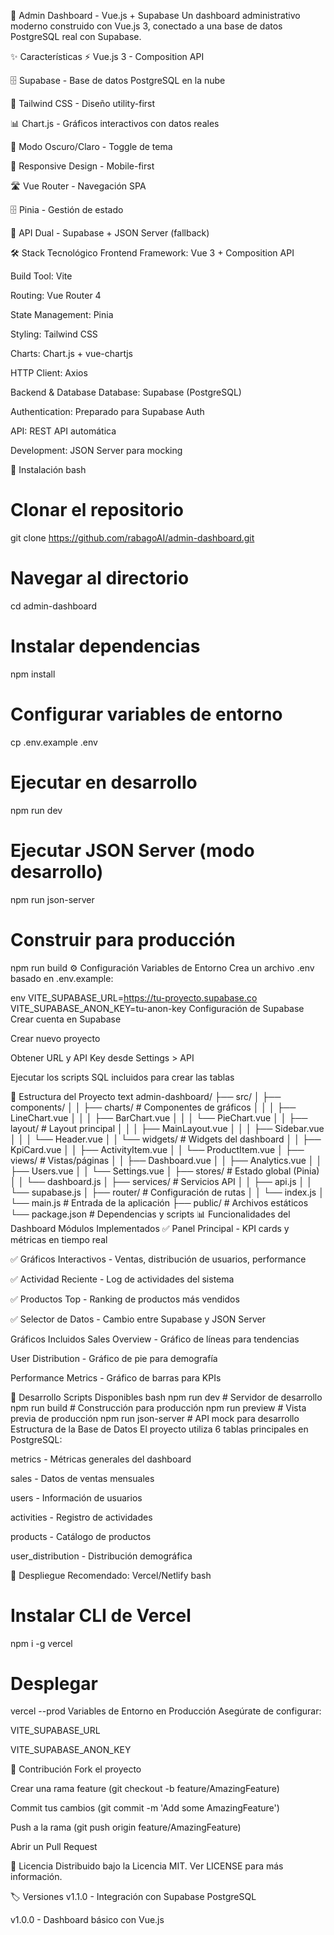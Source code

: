 🚀 Admin Dashboard - Vue.js + Supabase
Un dashboard administrativo moderno construido con Vue.js 3, conectado a una base de datos PostgreSQL real con Supabase.

✨ Características
⚡ Vue.js 3 - Composition API

🗄️ Supabase - Base de datos PostgreSQL en la nube

🎨 Tailwind CSS - Diseño utility-first

📊 Chart.js - Gráficos interactivos con datos reales

🌙 Modo Oscuro/Claro - Toggle de tema

📱 Responsive Design - Mobile-first

🛣️ Vue Router - Navegación SPA

🗄️ Pinia - Gestión de estado

🔄 API Dual - Supabase + JSON Server (fallback)

🛠️ Stack Tecnológico
Frontend
Framework: Vue 3 + Composition API

Build Tool: Vite

Routing: Vue Router 4

State Management: Pinia

Styling: Tailwind CSS

Charts: Chart.js + vue-chartjs

HTTP Client: Axios

Backend & Database
Database: Supabase (PostgreSQL)

Authentication: Preparado para Supabase Auth

API: REST API automática

Development: JSON Server para mocking

🚀 Instalación
bash
# Clonar el repositorio
git clone https://github.com/rabagoAI/admin-dashboard.git

# Navegar al directorio
cd admin-dashboard

# Instalar dependencias
npm install

# Configurar variables de entorno
cp .env.example .env

# Ejecutar en desarrollo
npm run dev

# Ejecutar JSON Server (modo desarrollo)
npm run json-server

# Construir para producción
npm run build
⚙️ Configuración
Variables de Entorno
Crea un archivo .env basado en .env.example:

env
VITE_SUPABASE_URL=https://tu-proyecto.supabase.co
VITE_SUPABASE_ANON_KEY=tu-anon-key
Configuración de Supabase
Crear cuenta en Supabase

Crear nuevo proyecto

Obtener URL y API Key desde Settings > API

Ejecutar los scripts SQL incluidos para crear las tablas

📁 Estructura del Proyecto
text
admin-dashboard/
├── src/
│   ├── components/
│   │   ├── charts/          # Componentes de gráficos
│   │   │   ├── LineChart.vue
│   │   │   ├── BarChart.vue
│   │   │   └── PieChart.vue
│   │   ├── layout/          # Layout principal
│   │   │   ├── MainLayout.vue
│   │   │   ├── Sidebar.vue
│   │   │   └── Header.vue
│   │   └── widgets/         # Widgets del dashboard
│   │       ├── KpiCard.vue
│   │       ├── ActivityItem.vue
│   │       └── ProductItem.vue
│   ├── views/               # Vistas/páginas
│   │   ├── Dashboard.vue
│   │   ├── Analytics.vue
│   │   ├── Users.vue
│   │   └── Settings.vue
│   ├── stores/              # Estado global (Pinia)
│   │   └── dashboard.js
│   ├── services/            # Servicios API
│   │   ├── api.js
│   │   └── supabase.js
│   ├── router/              # Configuración de rutas
│   │   └── index.js
│   └── main.js              # Entrada de la aplicación
├── public/                  # Archivos estáticos
└── package.json             # Dependencias y scripts
📊 Funcionalidades del Dashboard
Módulos Implementados
✅ Panel Principal - KPI cards y métricas en tiempo real

✅ Gráficos Interactivos - Ventas, distribución de usuarios, performance

✅ Actividad Reciente - Log de actividades del sistema

✅ Productos Top - Ranking de productos más vendidos

✅ Selector de Datos - Cambio entre Supabase y JSON Server

Gráficos Incluidos
Sales Overview - Gráfico de líneas para tendencias

User Distribution - Gráfico de pie para demografía

Performance Metrics - Gráfico de barras para KPIs

🔧 Desarrollo
Scripts Disponibles
bash
npm run dev          # Servidor de desarrollo
npm run build        # Construcción para producción
npm run preview      # Vista previa de producción
npm run json-server  # API mock para desarrollo
Estructura de la Base de Datos
El proyecto utiliza 6 tablas principales en PostgreSQL:

metrics - Métricas generales del dashboard

sales - Datos de ventas mensuales

users - Información de usuarios

activities - Registro de actividades

products - Catálogo de productos

user_distribution - Distribución demográfica

🚀 Despliegue
Recomendado: Vercel/Netlify
bash
# Instalar CLI de Vercel
npm i -g vercel

# Desplegar
vercel --prod
Variables de Entorno en Producción
Asegúrate de configurar:

VITE_SUPABASE_URL

VITE_SUPABASE_ANON_KEY

🤝 Contribución
Fork el proyecto

Crear una rama feature (git checkout -b feature/AmazingFeature)

Commit tus cambios (git commit -m 'Add some AmazingFeature')

Push a la rama (git push origin feature/AmazingFeature)

Abrir un Pull Request

📝 Licencia
Distribuido bajo la Licencia MIT. Ver LICENSE para más información.

🏷️ Versiones
v1.1.0 - Integración con Supabase PostgreSQL

v1.0.0 - Dashboard básico con Vue.js

